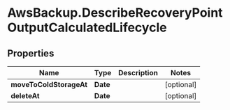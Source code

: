 # AwsBackup.DescribeRecoveryPointOutputCalculatedLifecycle

## Properties

Name | Type | Description | Notes
------------ | ------------- | ------------- | -------------
**moveToColdStorageAt** | **Date** |  | [optional] 
**deleteAt** | **Date** |  | [optional] 


